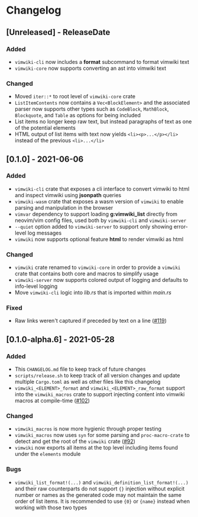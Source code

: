 # Changelog

<!-- next-header -->

## [Unreleased] - ReleaseDate

### Added

- `vimwiki-cli` now includes a **format** subcommand to format vimwiki text
- `vimwiki-core` now supports converting an ast into vimwiki text

### Changed

- Moved `iter::*` to root level of `vimwiki-core` crate
- `ListItemContents` now contains a `Vec<BlockElement>` and the associated
  parser now supports other types such as `CodeBlock`, `MathBlock`,
  `Blockquote`, and `Table` as options for being included
- List items no longer keep raw text, but instead paragraphs of text as one
  of the potential elements
- HTML output of list items with text now yields `<li><p>...</p></li>` instead
  of the previous `<li>...</li>`

## [0.1.0] - 2021-06-06

### Added

- `vimwiki-cli` crate that exposes a cli interface to convert vimwiki to html
  and inspect vimwiki using **jsonpath** queries
- `vimwiki-wasm` crate that exposes a wasm version of `vimwiki` to enable
  parsing and manipulation in the browser
- `vimvar` dependency to support loading **g:vimwiki_list** directly from
  neovim/vim config files, used both by `vimwiki-cli` and `vimwiki-server`
- `--quiet` option added to `vimwiki-server` to support only showing
  error-level log messages
- `vimwiki` now supports optional feature **html** to render vimwiki as html

### Changed

- `vimwiki` crate renamed to `vimwiki-core` in order to provide a `vimwiki`
  crate that contains both core and macros to simplify usage
- `vimwiki-server` now supports colored output of logging and defaults to
  info-level logging
- Move `vimwiki-cli` logic into *lib.rs* that is imported within *main.rs*

### Fixed

- Raw links weren't captured if preceded by text on a line ([#119](https://github.com/chipsenkbeil/vimwiki-rs/issues/119))

## [0.1.0-alpha.6] - 2021-05-28

### Added

- This `CHANGELOG.md` file to keep track of future changes
- `scripts/release.sh` to keep track of all version changes and update multiple
  `Cargo.toml` as well as other files like this changelog
- `vimwiki_<ELEMENT>_format` and `vimwiki_<ELEMENT>_raw_format` support into
  the `vimwiki_macros` crate to support injecting content into vimwiki macros
  at compile-time
  ([#102](https://github.com/chipsenkbeil/vimwiki-rs/issues/102))

### Changed

- `vimwiki_macros` is now more hygienic through proper testing
- `vimwiki_macros` now uses `syn` for some parsing and `proc-macro-crate`
  to detect and get the root of the `vimwiki` crate
  ([#92](https://github.com/chipsenkbeil/vimwiki-rs/issues/92))
- `vimwiki` now exports all items at the top level including items
  found under the `elements` module

### Bugs

- `vimwiki_list_format!(...)` and `vimwiki_definition_list_format!(...)` and
  their raw counterparts do not support `{}` injection without explicit number
  or names as the generated code may not maintain the same order of list items.
  It is recommended to use `{0}` or `{name}` instead when working with those
  two types

